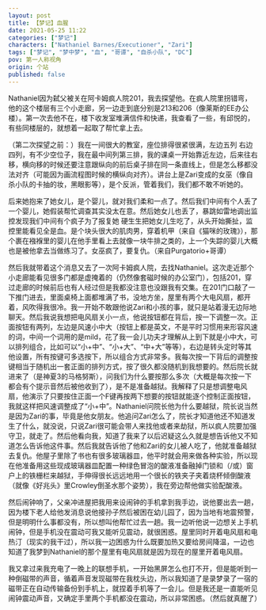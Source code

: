 ```yaml
---
layout: post
title: 【梦记】血腥
date: 2021-05-25 11:22
categories: ["梦记"]
characters: ["Nathaniel Barnes/Executioner", "Zari"]
tags: ["梦记", "梦中梦", "血", "哥谭", "自杀小队", "DC"]
pov: 第一人称视角
origin: 个站
published: false
---
```


Nathaniel因为弑父被关在阿卡姆疯人院201，我去探望他。在疯人院里拐错弯，他的这个楼层有三个小走廊，另一边走到底分别是213和206（像莱斯的EE办公楼）。第一次去他不在，楼下收发室堆满信件和快递，我查看了一些，有邱悦的，有些同楼层的，就想着一起取了帮忙拿上去。

（第二次探望之前：）我在一间很大的教室，座位排得很紧很满，左边五列 右边四列，有不少空位子，我在最中间列第三排，我的课桌一开始靠近左边，后来往右移，横向移的时候还要注意跟纵向的前后桌子排在同一条直线上，但是怎么移都没法对齐（可能因为画流程图时候的横纵向对齐）。讲台上是Zari变成的女巫（像自杀小队的卡抽的妆，黑眼影等），是个反派，管着我们，我们都不敢不听她的。

后来她抱来了她女儿，是个婴儿，就对我们柔和一点了。然后我们中间有个人丢了一个婴儿，她假装帮忙调查其实没太在意。然后她女儿也丢了，暴跳如雷地调出监控发现我们中间有个疯子为了报复她 硬生生把她女儿生吃了，从头开始撕扯，监控里能看见全是血。是个块头很大的肌肉男，穿着机甲（来自《猫咪的玫瑰》），那个裹在襁褓里的婴儿在他手里看上去就像一块牛排之类的，上一个失踪的婴儿大概也是被他拿去当做练习了。女巫疯了，要复仇。（来自Purgatorio+哥谭）

然后我就带着这个消息又去了一次阿卡姆疯人院，去找Nathaniel。这次走近那个小走廊能看见很多门都是虚掩着的（仍然像套磁时候的办公室门），包括201，穿过走廊的时候前后也有人经过但是我都没注意也没跟我有交集。在201门口敲了一下推门进去，里面桌椅上面都堆满了书，没地方坐，屋里有两个大电风扇，都开着，风吹得我很冷。我一开始不敢跟他说Zari和小孩的事，就只是站着漫无边际地聊天。然后我说我想把电风扇关小一点，他说按钮都在背后，按一下调整一次。正面按钮有两列，左边是风速小中大（按钮上都是英文，不是平时习惯用来形容风速的词，中间一个词用的是mild，花了我一会儿功夫才理解从上到下就是小中大，可以排列组合，比如可以“小+中”、“小+大”、“中+大”等等），右边是转头定时等其他设置，所有按键可多选按下，所以组合方式非常多。我每次按一下背后的调整按键相当于随机出一套正面的排列方式，按了很久都没随机到我想要的。然后院长就进来了（是神夏3的马格努斯），问我们为什么要按那么多次（大概是每次按一下都会有个提示音然后被他收到了），是不是准备越狱。我解释了只是想调整电风扇，他演示了只要按住正面一个F键再按两下想要的按钮就能逐个控制正面按钮，我就这样把风速调整成了“小+中”。Nathaniel问院长他为什么要越狱，院长说当然是因为Zari的事，毕竟是他女朋友。他追问Zari怎么了，院长才知道他还不知道发生了什么，就没说，只说Zari很可能会带人来找他或者来劫狱，所以疯人院要加强守卫，就走了。然后他看向我，知道了我来了以后迟疑这么久就是想告诉他又不知道怎么告诉他这件事。然后我就告诉他了他和Zari的女儿被人吃了，他就准备越狱去复仇。他屋子里除了书也有很多玻璃器皿，他平时就会用来做各种实验，所以现在他准备用这些现成玻璃器皿配置一种绿色冒泡的酸液准备融掉门锁和（/或）窗户上的铁栅栏来越狱，手伸得很长远远地用一个很长的铁夹子夹着烧杯倾倒酸液（就像《好兆头》里Crowley倒圣水那个姿势），我在旁边帮他做实验配酸液。

然后闹钟响了，父亲冲进屋把我用来设闹钟的手机拿到我手边，说他要出去一趟，因为楼下老人给他发消息说他接孙子然后被困在幼儿园了，因为当地有地震预警，但是明明什么事都没有，所以想叫他帮忙过去一趟。我一边听他说一边想关上手机闹钟，但是手机没在震动可我又能听见震动，就很困惑。屋里同时开着电风扇和电热汀（现实的我干过），所以我一边困惑为什么既要加热又要给房间降温，一边也知道了我梦到Nathaniel的那个屋里有电风扇就是因为现在的屋里开着电风扇。

我又拿过来我充电了一晚上的联想手机，一开始黑屏怎么也打不开，但是能听到一种倒磁带的声音，循着声音发现磁带在我枕头边，所以我知道了是录梦录了一宿的磁带正在自动传输备份到手机上，就捏着手机等了一会儿。但是我还是一直能听见闹钟震动声音，又确定手里两个手机都没在震动，所以非常困惑。（然后就真醒了）

